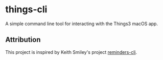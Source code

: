 # things-cli
A simple command line tool for interacting with the Things3 macOS app.

## Attribution
This project is inspired by Keith Smiley's project [reminders-cli](https://github.com/keith/reminders-cli).

